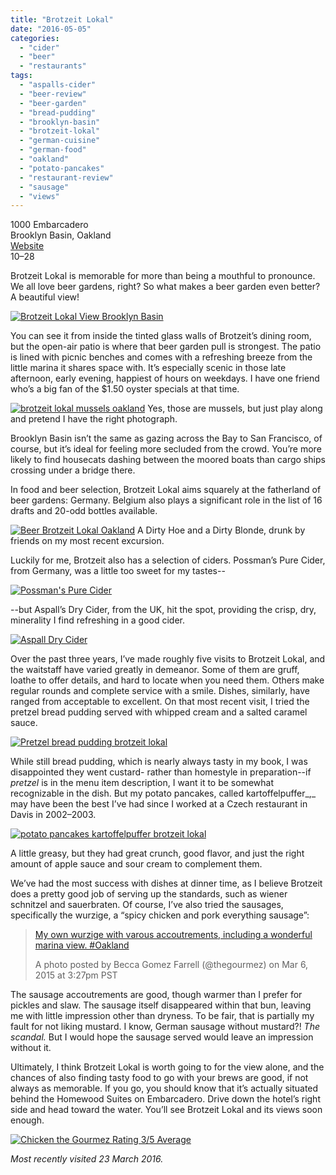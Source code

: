 ```yaml
---
title: "Brotzeit Lokal"
date: "2016-05-05"
categories:
  - "cider"
  - "beer"
  - "restaurants"
tags:
  - "aspalls-cider"
  - "beer-review"
  - "beer-garden"
  - "bread-pudding"
  - "brooklyn-basin"
  - "brotzeit-lokal"
  - "german-cuisine"
  - "german-food"
  - "oakland"
  - "potato-pancakes"
  - "restaurant-review"
  - "sausage"
  - "views"
---
```


1000 Embarcadero\
Brooklyn Basin, Oakland\
[Website](http://brotzeitbiergarten.com/)\
$10–$28

Brotzeit Lokal is memorable for more than being a mouthful to pronounce. We all love beer gardens, right? So what makes a beer garden even better? A beautiful view!

[![Brotzeit Lokal View Brooklyn Basin](http://s3.amazonaws.com/thegourmez-wpmedia/2016/04/Brotzeit-Lokal-07-1024x195.jpg)](http://s3.amazonaws.com/thegourmez-wpmedia/2016/04/Brotzeit-Lokal-07.jpg)

You can see it from inside the tinted glass walls of Brotzeit’s dining room, but the open-air patio is where that beer garden pull is strongest. The patio is lined with picnic benches and comes with a refreshing breeze from the little marina it shares space with. It’s especially scenic in those late afternoon, early evening, happiest of hours on weekdays. I have one friend who’s a big fan of the $1.50 oyster specials at that time.




<div class="caption">

[![brotzeit lokal mussels oakland](http://s3.amazonaws.com/thegourmez-wpmedia/2016/04/brotzeit-lokal-mussels-375x500.jpg)](http://s3.amazonaws.com/thegourmez-wpmedia/2016/04/brotzeit-lokal-mussels.jpg) Yes, those are mussels, but just play along and pretend I have the right photograph.</div>


Brooklyn Basin isn’t the same as gazing across the Bay to San Francisco, of course, but it’s ideal for feeling more secluded from the crowd. You’re more likely to find housecats dashing between the moored boats than cargo ships crossing under a bridge there.

In food and beer selection, Brotzeit Lokal aims squarely at the fatherland of beer gardens: Germany. Belgium also plays a significant role in the list of 16 drafts and 20-odd bottles available.




<div class="caption">

[![Beer Brotzeit Lokal Oakland](http://s3.amazonaws.com/thegourmez-wpmedia/2016/04/Brotzeit-Lokal-03-500x454.jpg)](http://s3.amazonaws.com/thegourmez-wpmedia/2016/04/Brotzeit-Lokal-03.jpg) A Dirty Hoe and a Dirty Blonde, drunk by friends on my most recent excursion.</div>


Luckily for me, Brotzeit also has a selection of ciders. Possman’s Pure Cider, from Germany, was a little too sweet for my tastes--

[![Possman's Pure Cider](http://s3.amazonaws.com/thegourmez-wpmedia/2016/04/Brotzeit-Lokal-08-368x500.jpg)](http://s3.amazonaws.com/thegourmez-wpmedia/2016/04/Brotzeit-Lokal-08.jpg)

\--but Aspall’s Dry Cider, from the UK, hit the spot, providing the crisp, dry, minerality I find refreshing in a good cider.

[![Aspall Dry Cider](http://s3.amazonaws.com/thegourmez-wpmedia/2016/04/Brotzeit-Lokal-10-500x449.jpg)](http://s3.amazonaws.com/thegourmez-wpmedia/2016/04/Brotzeit-Lokal-10.jpg)

Over the past three years, I’ve made roughly five visits to Brotzeit Lokal, and the waitstaff have varied greatly in demeanor. Some of them are gruff, loathe to offer details, and hard to locate when you need them. Others make regular rounds and complete service with a smile. Dishes, similarly, have ranged from acceptable to excellent. On that most recent visit, I tried the pretzel bread pudding served with whipped cream and a salted caramel sauce.

[![Pretzel bread pudding brotzeit lokal](http://s3.amazonaws.com/thegourmez-wpmedia/2016/04/Brotzeit-Lokal-11-500x334.jpg)](http://s3.amazonaws.com/thegourmez-wpmedia/2016/04/Brotzeit-Lokal-11.jpg)

While still bread pudding, which is nearly always tasty in my book, I was disappointed they went custard- rather than homestyle in preparation--if _pretzel_ is in the menu item description, I want it to be somewhat recognizable in the dish. But my potato pancakes, called kartoffelpuffer_,_ may have been the best I’ve had since I worked at a Czech restaurant in Davis in 2002–2003.

[![potato pancakes kartoffelpuffer brotzeit lokal](http://s3.amazonaws.com/thegourmez-wpmedia/2016/04/Brotzeit-Lokal-09-500x374.jpg)](http://s3.amazonaws.com/thegourmez-wpmedia/2016/04/Brotzeit-Lokal-09.jpg)

A little greasy, but they had great crunch, good flavor, and just the right amount of apple sauce and sour cream to complement them.

We’ve had the most success with dishes at dinner time, as I believe Brotzeit does a pretty good job of serving up the standards, such as wiener schnitzel and sauerbraten. Of course, I’ve also tried the sausages, specifically the wurzige, a “spicy chicken and pork everything sausage”:

> [My own wurzige with varous accoutrements, including a wonderful marina view. #Oakland](https://www.instagram.com/p/z55f-4QQr6/)
>
> A photo posted by Becca Gomez Farrell (@thegourmez) on Mar 6, 2015 at 3:27pm PST

The sausage accoutrements are good, though warmer than I prefer for pickles and slaw. The sausage itself disappeared within that bun, leaving me with little impression other than dryness. To be fair, that is partially my fault for not liking mustard. I know, German sausage without mustard?! _The scandal._ But I would hope the sausage served would leave an impression without it.

Ultimately, I think Brotzeit Lokal is worth going to for the view alone, and the chances of also finding tasty food to go with your brews are good, if not always as memorable. If you go, you should know that it’s actually situated behind the Homewood Suites on Embarcadero. Drive down the hotel’s right side and head toward the water. You’ll see Brotzeit Lokal and its views soon enough.

[![Chicken the Gourmez Rating 3/5 Average](http://s3.amazonaws.com/thegourmez-wpmedia/2009/02/rating_chicken11.gif)](http://s3.amazonaws.com/thegourmez-wpmedia/2009/02/rating_chicken11.gif)

_Most recently visited 23 March 2016._
